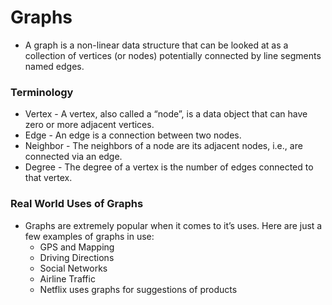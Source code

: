 # Graphs

- A graph is a non-linear data structure that can be looked at as a collection of vertices (or nodes) potentially connected by line segments named edges.

### Terminology

- Vertex - A vertex, also called a “node”, is a data object that can have zero or more adjacent vertices.
- Edge - An edge is a connection between two nodes.
- Neighbor - The neighbors of a node are its adjacent nodes, i.e., are connected via an edge.
- Degree - The degree of a vertex is the number of edges connected to that vertex.

### Real World Uses of Graphs
- Graphs are extremely popular when it comes to it’s uses. Here are just a few examples of graphs in use:
  - GPS and Mapping
  - Driving Directions
  - Social Networks
  - Airline Traffic
  - Netflix uses graphs for suggestions of products